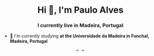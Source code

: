 <h1 align="center">Hi 👋, I'm Paulo Alves</h1>
<h3 align="center">I currently live in Madeira, Portugal</h3>

- 🔭 I'm currently studying **at the Universidade da Madeira in Funchal, Madeira, Portugal**

<p align="left">
</p>


<div style="display: flex; justify-content: center; gap: 2px;">
  <div>
    <img style="height: 10px;weight: 20px;" align="left" src="https://github-readme-stats.vercel.app/api/top-langs?username=paulalv99&show_icons=true&locale=en&layout=compact&theme=dark" alt="paulalv99" style="height: 200px;">
  </div>
  <div>
    <img style="height: 10px;weight: 20px;" align="right" src="https://github-readme-stats.vercel.app/api?username=paulalv99&show_icons=true&locale=en&theme=dark" alt="paulalv99" style="height: 200px;">
  </div>
</div>

